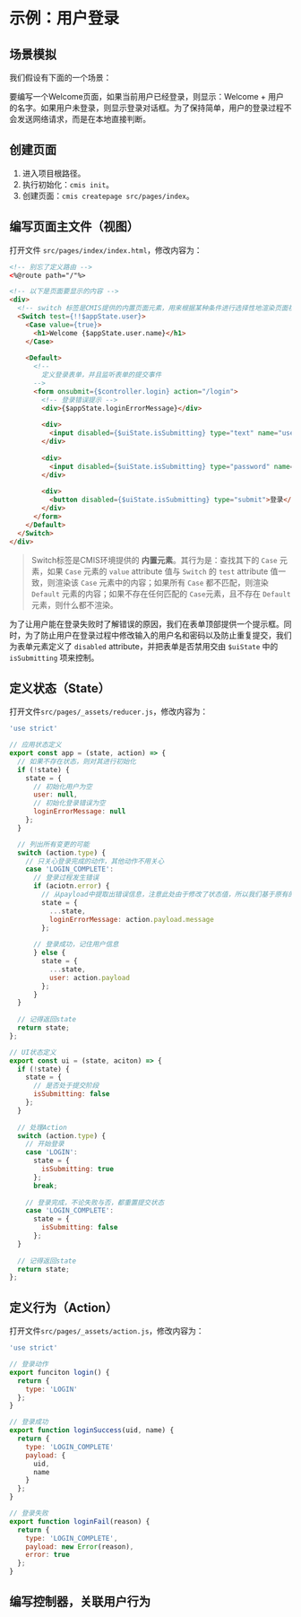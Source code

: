 # 示例：用户登录


## 场景模拟

我们假设有下面的一个场景：

要编写一个Welcome页面，如果当前用户已经登录，则显示：Welcome + 用户的名字。如果用户未登录，则显示登录对话框。为了保持简单，用户的登录过程不会发送网络请求，而是在本地直接判断。


## 创建页面

1. 进入项目根路径。
2. 执行初始化：```cmis init```。
3. 创建页面：```cmis createpage src/pages/index```。

## 编写页面主文件（视图）

打开文件 ```src/pages/index/index.html```，修改内容为：

```html
<!-- 别忘了定义路由 -->
<%@route path="/"%>

<!-- 以下是页面要显示的内容 -->
<div>
  <!-- switch 标签是CMIS提供的内置页面元素，用来根据某种条件进行选择性地渲染页面视图 -->
  <Switch test={!!$appState.user}>
    <Case value={true}>
      <h1>Welcome {$appState.user.name}</h1>
    </Case>
    
    <Default>  
      <!--
        定义登录表单，并且监听表单的提交事件
      -->
      <form onsubmit={$controller.login} action="/login">
        <!-- 登录错误提示 -->
        <div>{$appState.loginErrorMessage}</div>
        
        <div>
          <input disabled={$uiState.isSubmitting} type="text" name="username"/>
        </div>
        
        <div>
          <input disabled={$uiState.isSubmitting} type="password" name="password"/>
        </div>
        
        <div>
          <button disabled={$uiState.isSubmitting} type="submit">登录</button>
        </div>
      </form>
    </Default>
  </Switch>
</div>
```

> Switch标签是CMIS环境提供的 **内置元素**。其行为是：查找其下的 ```Case``` 元素，如果 ```Case``` 元素的 ```value``` attribute 值与 ```Switch``` 的 ```test``` attribute 值一致，则渲染该 ```Case``` 元素中的内容；如果所有 ```Case``` 都不匹配，则渲染 ```Default``` 元素的内容；如果不存在任何匹配的 ```Case```元素，且不存在 ```Default``` 元素，则什么都不渲染。

为了让用户能在登录失败时了解错误的原因，我们在表单顶部提供一个提示框。同时，为了防止用户在登录过程中修改输入的用户名和密码以及防止重复提交，我们为表单元素定义了 ```disabled``` attribute，并把表单是否禁用交由 ```$uiState``` 中的 ```isSubmitting``` 项来控制。

## 定义状态（State）

打开文件```src/pages/_assets/reducer.js```，修改内容为：

```javascript
'use strict'

// 应用状态定义
export const app = (state, action) => {
  // 如果不存在状态，则对其进行初始化
  if (!state) {
    state = {
      // 初始化用户为空
      user: null,
      // 初始化登录错误为空
      loginErrorMessage: null
    };
  }

  // 列出所有变更的可能
  switch (action.type) {
    // 只关心登录完成的动作，其他动作不用关心
    case 'LOGIN_COMPLETE':
      // 登录过程发生错误
      if (aciotn.error) {
        // 从payload中提取出错误信息，注意此处由于修改了状态值，所以我们基于原有的State，生成了全新的State对象，而不是在原有的State对象上进行修改。
        state = {
          ...state,
          loginErrorMessage: action.payload.message
        };
        
      // 登录成功，记住用户信息
      } else {
        state = {
          ...state,
          user: action.payload
        };
      }
  }
  
  // 记得返回state
  return state;
};

// UI状态定义
export const ui = (state, aciton) => {
  if (!state) {
    state = {
      // 是否处于提交阶段
      isSubmitting: false
    };
  }
  
  // 处理Action
  switch (action.type) {
    // 开始登录
    case 'LOGIN':
      state = {
        isSubmitting: true
      };
      break;
      
    // 登录完成，不论失败与否，都重置提交状态
    case 'LOGIN_COMPLETE':
      state = {
        isSubmitting: false
      };
  }
  
  // 记得返回state
  return state;
};

```

## 定义行为（Action）

打开文件```src/pages/_assets/action.js```，修改内容为：

```javascript
'use strict'

// 登录动作
export funciton login() {
  return {
    type: 'LOGIN'
  };
}

// 登录成功
export function loginSuccess(uid, name) {
  return {
    type: 'LOGIN_COMPLETE'
    payload: {
      uid,
      name
    }
  };
}

// 登录失败
export function loginFail(reason) {
  return {
    type: 'LOGIN_COMPLETE',
    payload: new Error(reason),
    error: true
  };
}
```

## 编写控制器，关联用户行为

